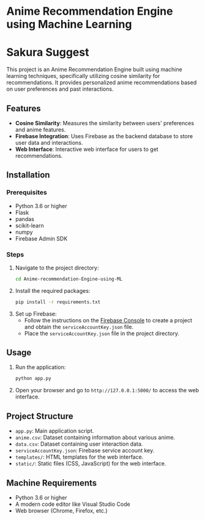 # Anime Recommendation Engine using Machine Learning
# Sakura Suggest

This project is an Anime Recommendation Engine built using machine learning techniques, specifically utilizing cosine similarity for recommendations. It provides personalized anime recommendations based on user preferences and past interactions.

## Features

- **Cosine Similarity**: Measures the similarity between users' preferences and anime features.
- **Firebase Integration**: Uses Firebase as the backend database to store user data and interactions.
- **Web Interface**: Interactive web interface for users to get recommendations.

## Installation

### Prerequisites

- Python 3.6 or higher
- Flask
- pandas
- scikit-learn
- numpy
- Firebase Admin SDK

### Steps

1. Navigate to the project directory:
    ```bash
    cd Anime-recommendation-Engine-using-ML
    ```
2. Install the required packages:
    ```bash
    pip install -r requirements.txt
    ```
3. Set up Firebase:
    - Follow the instructions on the [Firebase Console](https://console.firebase.google.com/) to create a project and obtain the `serviceAccountKey.json` file.
    - Place the `serviceAccountKey.json` file in the project directory.

## Usage

1. Run the application:
    ```bash
    python app.py
    ```
2. Open your browser and go to `http://127.0.0.1:5000/` to access the web interface.

## Project Structure

- `app.py`: Main application script.
- `anime.csv`: Dataset containing information about various anime.
- `data.csv`: Dataset containing user interaction data.
- `serviceAccountKey.json`: Firebase service account key.
- `templates/`: HTML templates for the web interface.
- `static/`: Static files (CSS, JavaScript) for the web interface.

## Machine Requirements

- Python 3.6 or higher
- A modern code editor like Visual Studio Code
- Web browser (Chrome, Firefox, etc.)

